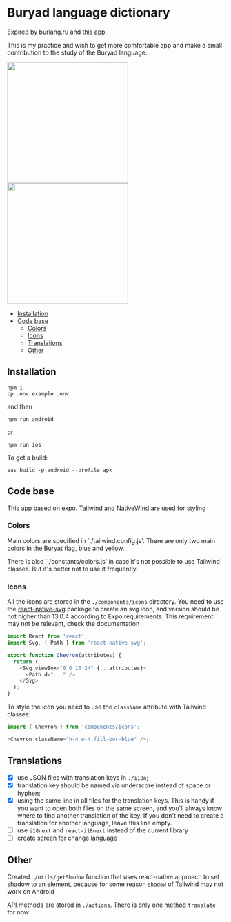 # Buryad language dictionary

Expired by [burlang.ru](https://burlang.ru/) and [this app](https://play.google.com/store/apps/details?id=com.buryads.orshuulga_mobile).

This is my practice and wish to get more comfortable app
and make a small contribution to the study of the Buryad language.

<img src="https://user-images.githubusercontent.com/19423784/219411497-95d77e8b-ffe9-4a5f-b752-7f8e12be0536.jpg" width="280">
<img src="https://user-images.githubusercontent.com/19423784/219411505-0235fd15-bc88-4670-8478-92303e4d8f62.jpg" width="280">

- [Installation](#installation)
- [Code base](#code-base)
  - [Colors](#colors)
  - [Icons](#icons)
  - [Translations](#translations)
  - [Other](#other)

## Installation

```
npm i
cp .env.example .env
```

and then
```
npm run android
```
or
```
npm run ios
```

To get a build:
```
eas build -p android --profile apk
```


## Code base

This app based on [expo](https://expo.dev/).
[Tailwind](https://tailwindcss.com/) and [NativeWind](https://www.nativewind.dev/) are used for styling

### Colors

Main colors are specified in `./tailwind.config.js'.
There are only two main colors in the Buryat flag, blue and yellow.

There is also `./constants/colors.js' in case it's not possible
to use Tailwind classes. But it's better not to use it frequently.

### Icons

All the icons are stored in the `./components/icons` directory.
You need to use the [react-native-svg](https://www.npmjs.com/package/react-native-svg) package to create an svg icon,
and version should be not higher than 13.0.4 according to Expo requirements.
This requirement may not be relevant, check the documentation

```js
import React from 'react';
import Svg, { Path } from 'react-native-svg';

export function Chevron(attributes) {
  return (
    <Svg viewBox="0 0 16 24" {...attributes}>
      <Path d="..." />
    </Svg>
  );
}

```

To style the icon you need to use the `className` attribute
with Tailwind classes:

```js
import { Chevron } from 'components/icons';

<Chevron className="h-4 w-4 fill-bur-blue" />;
```


## Translations

- [x] use JSON files with translation keys in `./i18n`;
- [x] translation key should be named via underscore instead of space or hyphen;
- [x] using the same line in all files for the translation keys. This is handy if you want to open both files on the same screen, and you'll always know where to find another translation of the key. If you don't need to create a translation for another language, leave this line empty.
- [ ] use `i18next` and `react-i18next` instead of the current library
- [ ] create screen for change language

## Other

Created `./utils/getShadow` function that uses react-native
approach to set shadow to an element, because for some reason
`shadow` of Tailwind may not work on Android

API methods are stored in `./actions`. There is only one method `translate` for now
